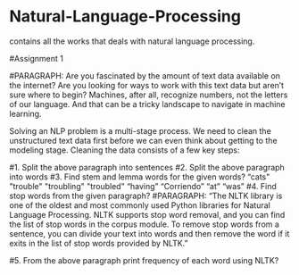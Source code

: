 # Natural-Language-Processing
contains all the works that deals with natural language processing.

#Assignment 1

#PARAGRAPH:
Are  you  fascinated  by  the  amount  of  text  data  available  on  the  internet?  Are  you 
looking  for  ways  to  work  with  this  text  data  but  aren’t  sure  where  to  begin? 
Machines, after all, recognize numbers, not the letters of our language. And that can 
be a tricky landscape to navigate in machine learning.

Solving  an  NLP  problem  is  a  multi-stage  process.  We  need  to  clean  the  unstructured  text  data  first 
before we can even think about getting to the modeling stage. Cleaning the data consists of a few key 
steps:

#1. Split the above paragraph into sentences
#2. Split the above paragraph into words
#3. Find stem and lemma words for the given words?
“cats"
"trouble"
"troubling"
"troubled"
“having”
“Corriendo”
“at”
“was”
#4. Find stop words from the given paragraph?
#PARAGRAPH:
“The NLTK library  is  one  of  the  oldest  and  most  commonly  used  Python  libraries  for 
Natural Language Processing. NLTK supports stop word removal, and you can find the list 
of stop words in the  corpus  module. To remove stop words from a sentence, you can divide 
your text into words and then remove the word if it exits in the list of stop words provided 
by NLTK.”

#5. From the above paragraph print frequency of each word using NLTK?

